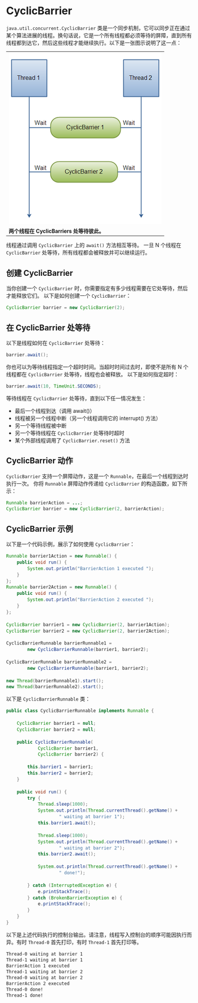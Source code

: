 # CyclicBarrier

`java.util.concurrent.CyclicBarrier` 类是一个同步机制，它可以同步正在通过某个算法进展的线程。换句话说，它是一个所有线程都必须等待的屏障，直到所有线程都到达它，然后这些线程才能继续执行。以下是一张图示说明了这一点：

|  |
| --- |
| ![img](./image/cyclic-barrier.png) |
| **两个线程在 CyclicBarriers 处等待彼此。** |

线程通过调用 `CyclicBarrier` 上的 `await()` 方法相互等待。
一旦 N 个线程在 `CyclicBarrier` 处等待，所有线程都会被释放并可以继续运行。

## 创建 CyclicBarrier

当你创建一个 `CyclicBarrier` 时，你需要指定有多少线程需要在它处等待，然后才能释放它们。
以下是如何创建一个 `CyclicBarrier`：

```java
CyclicBarrier barrier = new CyclicBarrier(2);
```

## 在 CyclicBarrier 处等待

以下是线程如何在 `CyclicBarrier` 处等待：

```java
barrier.await();
```

你也可以为等待线程指定一个超时时间。当超时时间过去时，即使不是所有 N 个线程都在 `CyclicBarrier` 处等待，线程也会被释放。
以下是如何指定超时：

```java
barrier.await(10, TimeUnit.SECONDS);
```

等待线程在 `CyclicBarrier` 处等待，直到以下任一情况发生：

- 最后一个线程到达（调用 await()）
- 线程被另一个线程中断（另一个线程调用它的 interrupt() 方法）
- 另一个等待线程被中断
- 另一个等待线程在 `CyclicBarrier` 处等待时超时
- 某个外部线程调用了 `CyclicBarrier.reset()` 方法

## CyclicBarrier 动作

`CyclicBarrier` 支持一个屏障动作，这是一个 `Runnable`，在最后一个线程到达时执行一次。
你将 `Runnable` 屏障动作传递给 `CyclicBarrier` 的构造函数，如下所示：

```java
Runnable barrierAction = ...;
CyclicBarrier barrier = new CyclicBarrier(2, barrierAction);
```

## CyclicBarrier 示例

以下是一个代码示例，展示了如何使用 `CyclicBarrier`：

```java
Runnable barrier1Action = new Runnable() {
    public void run() {
        System.out.println("BarrierAction 1 executed ");
    }
};
Runnable barrier2Action = new Runnable() {
    public void run() {
        System.out.println("BarrierAction 2 executed ");
    }
};

CyclicBarrier barrier1 = new CyclicBarrier(2, barrier1Action);
CyclicBarrier barrier2 = new CyclicBarrier(2, barrier2Action);

CyclicBarrierRunnable barrierRunnable1 =
        new CyclicBarrierRunnable(barrier1, barrier2);

CyclicBarrierRunnable barrierRunnable2 =
        new CyclicBarrierRunnable(barrier1, barrier2);

new Thread(barrierRunnable1).start();
new Thread(barrierRunnable2).start();
```

以下是 `CyclicBarrierRunnable` 类：

```java
public class CyclicBarrierRunnable implements Runnable {

    CyclicBarrier barrier1 = null;
    CyclicBarrier barrier2 = null;

    public CyclicBarrierRunnable(
            CyclicBarrier barrier1,
            CyclicBarrier barrier2) {

        this.barrier1 = barrier1;
        this.barrier2 = barrier2;
    }

    public void run() {
        try {
            Thread.sleep(1000);
            System.out.println(Thread.currentThread().getName() +
                    " waiting at barrier 1");
            this.barrier1.await();

            Thread.sleep(1000);
            System.out.println(Thread.currentThread().getName() +
                    " waiting at barrier 2");
            this.barrier2.await();

            System.out.println(Thread.currentThread().getName() +
                    " done!");

        } catch (InterruptedException e) {
            e.printStackTrace();
        } catch (BrokenBarrierException e) {
            e.printStackTrace();
        }
    }
}
```

以下是上述代码执行的控制台输出。请注意，线程写入控制台的顺序可能因执行而异。有时 `Thread-0` 首先打印，有时 `Thread-1` 首先打印等。

```
Thread-0 waiting at barrier 1
Thread-1 waiting at barrier 1
BarrierAction 1 executed
Thread-1 waiting at barrier 2
Thread-0 waiting at barrier 2
BarrierAction 2 executed
Thread-0 done!
Thread-1 done!
```

